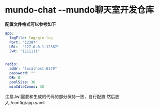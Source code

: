 # mundo-chat      --mundo聊天室开发仓库

**配置文件格式可以参考如下**

```yaml
app:
  logFile: log/gin.log
  Port: "12387"
  URL:  "127.0.0.1:12387"
  Jwt: "1111111"


redis:
  addr: "localhost:6379"
  password: ""
  DB: 0
  poolSize: 30
  minIdleConns: 30
```
注意Jwt需要和生成的代码的部分保持一致，自行配置
然后放入./config/app.yaml